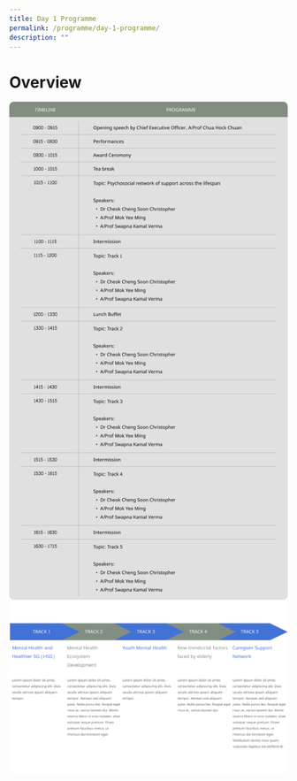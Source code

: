 ```yaml
---
title: Day 1 Programme
permalink: /programme/day-1-programme/
description: ""
---
```

# Overview
![](/images/Frame%203.png)
![](/images/Frame%201.png)